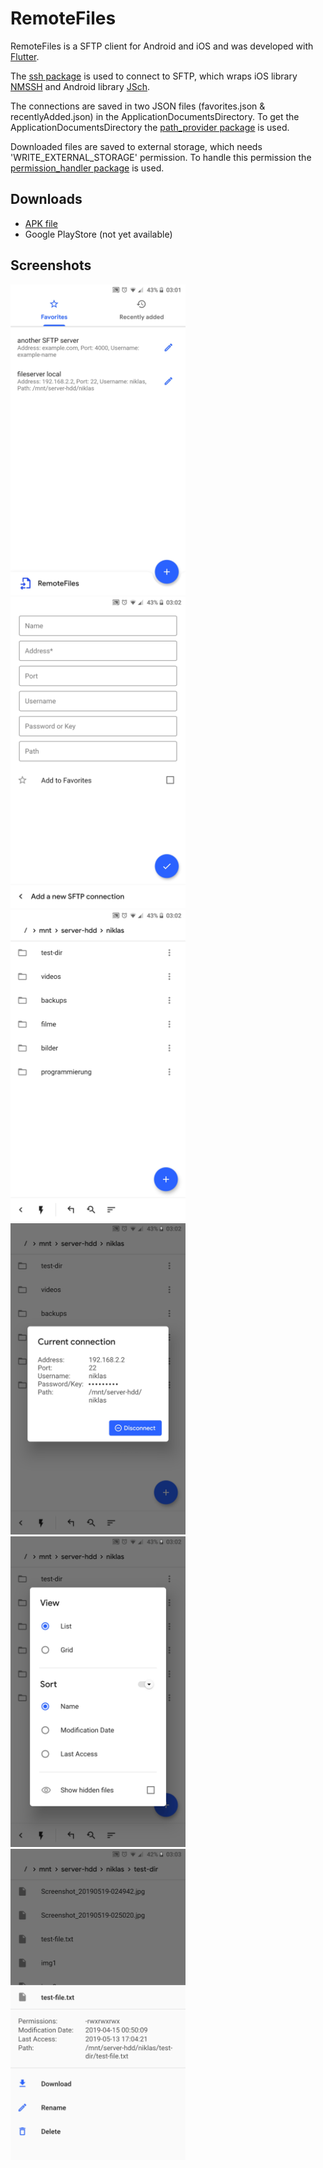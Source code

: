 # RemoteFiles

RemoteFiles is a SFTP client for Android and iOS and was developed with [Flutter](https://flutter.dev).

The [ssh package](https://pub.dev/packages/ssh) is used to connect to SFTP, which wraps iOS library [NMSSH](https://github.com/NMSSH/NMSSH) and Android library [JSch](http://www.jcraft.com/jsch/).

The connections are saved in two JSON files (favorites.json & recentlyAdded.json) in the ApplicationDocumentsDirectory. To get the ApplicationDocumentsDirectory the [path_provider package](https://pub.dev/packages/path_provider) is used.

Downloaded files are saved to external storage, which needs 'WRITE_EXTERNAL_STORAGE' permission. To handle this permission the [permission_handler package](https://pub.dev/packages/permission_handler) is used.

## Downloads

- [APK file](https://github.com/niklas-8/RemoteFiles/releases)
- Google PlayStore (not yet available)

## Screenshots

<img src="screenshots/1.jpg" width="280px"> <img src="screenshots/2.jpg" width="280px"> <img src="screenshots/3.jpg" width="280px">
<img src="screenshots/4.jpg" width="280px"> <img src="screenshots/5.jpg" width="280px"> <img src="screenshots/6.jpg" width="280px">